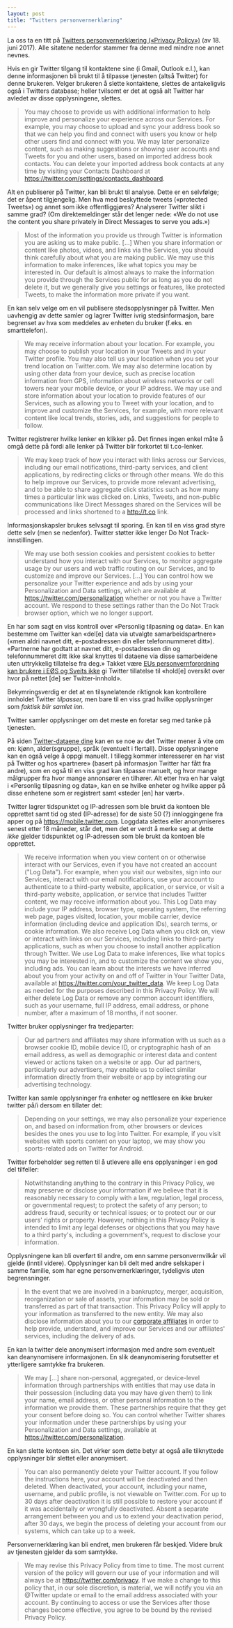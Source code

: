```yaml
---
layout: post
title: "Twitters personvernerklæring"
---
```

La oss ta en titt på [Twitters personvernerklæring («Privacy Policy»)](https://twitter.com/privacy) (av 18. juni 2017). Alle sitatene nedenfor stammer fra denne med mindre noe annet nevnes.

Hvis en gir Twitter tilgang til kontaktene sine (i Gmail, Outlook e.l.), kan denne informasjonen bli brukt til å tilpasse tjenesten (altså Twitter) for denne brukeren. Velger brukeren å slette kontaktene, slettes de antakeligvis også i Twitters database; heller tvilsomt er det at også alt Twitter har avledet av disse opplysningene, slettes.

> You may choose to provide us with additional information to help improve and personalize your experience across our Services. For example, you may choose to upload and sync your address book so that we can help you find and connect with users you know or help other users find and connect with you. We may later personalize content, such as making suggestions or showing user accounts and Tweets for you and other users, based on imported address book contacts. You can delete your imported address book contacts at any time by visiting your Contacts Dashboard at <https://twitter.com/settings/contacts_dashboard>.

Alt en publiserer på Twitter, kan bli brukt til analyse. Dette er en selvfølge; det er åpent tilgjengelig. Men hva med beskyttede tweets («protected Tweets») og annet som ikke offentliggjøres? Analyserer Twitter slikt i samme grad? (Om direktemeldinger står det lenger nede: «We do not use the content you share privately in Direct Messages to serve you ads.»)

> Most of the information you provide us through Twitter is information you are asking us to make public. […] When you share information or content like photos, videos, and links via the Services, you should think carefully about what you are making public. We may use this information to make inferences, like what topics you may be interested in. Our default is almost always to make the information you provide through the Services public for as long as you do not delete it, but we generally give you settings or features, like protected Tweets, to make the information more private if you want.

En kan selv velge om en vil publisere stedsopplysninger på Twitter. Men uavhengig av dette samler og lagrer Twitter ivrig stedsinformasjon, bare begrenset av hva som meddeles av enheten du bruker (f.eks. en smarttelefon).

> We may receive information about your location. For example, you may choose to publish your location in your Tweets and in your Twitter profile. You may also tell us your location when you set your trend location on Twitter.com. We may also determine location by using other data from your device, such as precise location information from GPS, information about wireless networks or cell towers near your mobile device, or your IP address. We may use and store information about your location to provide features of our Services, such as allowing you to Tweet with your location, and to improve and customize the Services, for example, with more relevant content like local trends, stories, ads, and suggestions for people to follow.

Twitter registrerer hvilke lenker en klikker på. Det finnes ingen enkel måte å omgå dette på fordi alle lenker på Twitter blir forkortet til t.co-lenker.

> We may keep track of how you interact with links across our Services, including our email notifications, third-party services, and client applications, by redirecting clicks or through other means. We do this to help improve our Services, to provide more relevant advertising, and to be able to share aggregate click statistics such as how many times a particular link was clicked on. Links, Tweets, and non-public communications like Direct Messages shared on the Services will be processed and links shortened to a http://t.co link.

Informasjonskapsler brukes selvsagt til sporing. En kan til en viss grad styre dette selv (men se nedenfor). Twitter støtter ikke lenger Do Not Track-innstillingen.

> We may use both session cookies and persistent cookies to better understand how you interact with our Services, to monitor aggregate usage by our users and web traffic routing on our Services, and to customize and improve our Services. […] You can control how we personalize your Twitter experience and ads by using your Personalization and Data settings, which are available at <https://twitter.com/personalization> whether or not you have a Twitter account. We respond to these settings rather than the Do Not Track browser option, which we no longer support.

En har som sagt en viss kontroll over «Personlig tilpasning og data». En kan bestemme om Twitter kan «del[e] data via utvalgte samarbeidspartnere» («men aldri navnet ditt, e-postadressen din eller telefonnummeret ditt»). «Partnerne har godtatt at navnet ditt, e-postadressen din og telefonnummeret ditt ikke skal knyttes til dataene via disse samarbeidene uten uttrykkelig tillatelse fra deg.» Takket være [EUs personvernforordning](https://www.datatilsynet.no/Regelverk/EUs-personvernforordning/) [kan brukere i EØS og Sveits ikke](https://support.twitter.com/articles/20169421) gi Twitter tillatelse til «hold[e] oversikt over hvor på nettet [de] ser Twitter-innhold».

Bekymringsverdig er det at en tilsynelatende riktignok kan kontrollere innholdet Twitter *tilpasser,* men bare til en viss grad hvilke opplysninger som *faktisk blir samlet inn.*

Twitter samler opplysninger om det meste en foretar seg med tanke på tjenesten. 

På siden [Twitter-dataene dine](https://twitter.com/your_twitter_data) kan en se noe av det Twitter mener å vite om en: kjønn, alder(sgruppe), språk (eventuelt i flertall). Disse opplysningene kan en også velge å oppgi manuelt. I tillegg kommer interesserer en har vist på Twitter og hos «partnere» (basert på informasjon Twitter har fått fra andre), som en også til en viss grad kan tilpasse manuelt, og hvor mange målgrupper fra hvor mange annonsører en tilhører. Alt etter hva en har valgt i «Personlig tilpasning og data», kan en se hvilke enheter og hvilke apper på disse enhetene som er registrert samt «steder [en] har vært».

Twitter lagrer tidspunktet og IP-adressen som ble brukt da kontoen ble opprettet samt tid og sted (IP-adresse) for de siste 50 (?) innloggingene fra apper og på <https://mobile.twitter.com>. Loggdata slettes eller anonymiseres senest etter 18 måneder, står det, men det er verdt å merke seg at dette *ikke* gjelder tidspunktet og IP-adressen som ble brukt da kontoen ble opprettet.

> We receive information when you view content on or otherwise interact with our Services, even if you have not created an account ("Log Data"). For example, when you visit our websites, sign into our Services, interact with our email notifications, use your account to authenticate to a third-party website, application, or service, or visit a third-party website, application, or service that includes Twitter content, we may receive information about you. This Log Data may include your IP address, browser type, operating system, the referring web page, pages visited, location, your mobile carrier, device information (including device and application IDs), search terms, or cookie information. We also receive Log Data when you click on, view or interact with links on our Services, including links to third-party applications, such as when you choose to install another application through Twitter. We use Log Data to make inferences, like what topics you may be interested in, and to customize the content we show you, including ads. You can learn about the interests we have inferred about you from your activity on and off of Twitter in Your Twitter Data, available at <https://twitter.com/your_twitter_data>. We keep Log Data as needed for the purposes described in this Privacy Policy. We will either delete Log Data or remove any common account identifiers, such as your username, full IP address, email address, or phone number, after a maximum of 18 months, if not sooner.

Twitter bruker opplysninger fra tredjeparter:

> Our ad partners and affiliates may share information with us such as a browser cookie ID, mobile device ID, or cryptographic hash of an email address, as well as demographic or interest data and content viewed or actions taken on a website or app. Our ad partners, particularly our advertisers, may enable us to collect similar information directly from their website or app by integrating our advertising technology.

Twitter kan samle opplysninger fra enheter og nettlesere en ikke bruker twitter på/i dersom en tillater det:

> Depending on your settings, we may also personalize your experience on, and based on information from, other browsers or devices besides the ones you use to log into Twitter. For example, if you visit websites with sports content on your laptop, we may show you sports-related ads on Twitter for Android.

Twitter forbeholder seg retten til å utlevere alle ens opplysninger i en god del tilfeller:

> Notwithstanding anything to the contrary in this Privacy Policy, we may preserve or disclose your information if we believe that it is reasonably necessary to comply with a law, regulation, legal process, or governmental request; to protect the safety of any person; to address fraud, security or technical issues; or to protect our or our users' rights or property. However, nothing in this Privacy Policy is intended to limit any legal defenses or objections that you may have to a third party's, including a government's, request to disclose your information.

Opplysningene kan bli overført til andre, om enn samme personvernvilkår vil gjelde (inntil videre). Opplysninger kan bli delt med andre selskaper i samme familie, som har egne personvernerklæringer, tydeligvis uten begrensninger.

> In the event that we are involved in a bankruptcy, merger, acquisition, reorganization or sale of assets, your information may be sold or transferred as part of that transaction. This Privacy Policy will apply to your information as transferred to the new entity. We may also disclose information about you to our [corporate affiliates](https://support.twitter.com/articles/20172501) in order to help provide, understand, and improve our Services and our affiliates' services, including the delivery of ads.

En kan la twitter dele anonymisert informasjon med andre som eventuelt kan deanynomisere informasjonen. En slik deanynomisering forutsetter et ytterligere samtykke fra brukeren.

> We may […] share non-personal, aggregated, or device-level information through partnerships with entities that may use data in their possession (including data you may have given them) to link your name, email address, or other personal information to the information we provide them. These partnerships require that they get your consent before doing so.  You can control whether Twitter shares your information under these partnerships by using your Personalization and Data settings, available at <https://twitter.com/personalization>.

En kan slette kontoen sin. Det virker som dette betyr at også alle tilknyttede opplysninger blir slettet eller anonymisert.

> You can also permanently delete your Twitter account. If you follow the instructions here, your account will be deactivated and then deleted. When deactivated, your account, including your name, username, and public profile, is not viewable on Twitter.com. For up to 30 days after deactivation it is still possible to restore your account if it was accidentally or wrongfully deactivated. Absent a separate arrangement between you and us to extend your deactivation period, after 30 days, we begin the process of deleting your account from our systems, which can take up to a week.

Personvernerklæring kan bli endret, men brukeren får beskjed. Videre bruk av tjenesten gjelder da som samtykke.

> We may revise this Privacy Policy from time to time. The most current version of the policy will govern our use of your information and will always be at <https://twitter.com/privacy>. If we make a change to this policy that, in our sole discretion, is material, we will notify you via an @Twitter update or email to the email address associated with your account. By continuing to access or use the Services after those changes become effective, you agree to be bound by the revised Privacy Policy.
